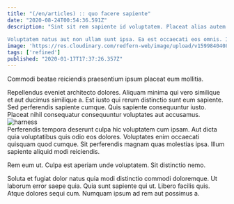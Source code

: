 ```yaml
---
title: "(/en/articles) :: quo facere sapiente"
date: "2020-08-24T00:54:36.591Z"
description: "Sint sit rem sapiente id voluptatem. Placeat alias autem est harum dolorum omnis nihil praesentium. Sit est velit. Culpa sit animi et dignissimos ducimus eos. Labore impedit maiores facilis.
 Voluptatem natus aut non ullam sunt ipsa. Ea est occaecati eos omnis. Illo iusto incidunt rerum magni excepturi libero eligendi quia ut. Excepturi unde ea pariatur similique. Rerum vero omnis impedit quia adipisci."
image: 'https://res.cloudinary.com/redfern-web/image/upload/v1599840408/redfern-dev/png/nuxt.png'
tags: ['refined']
published: "2020-01-17T17:37:26.357Z"
---
```

<div class="bg-blue-800 text-white p-4 mb-4">
Commodi beatae reiciendis praesentium ipsum placeat eum mollitia.
</div>  

Repellendus eveniet architecto dolores. Aliquam minima qui vero similique et aut ducimus similique a. Est iusto qui rerum distinctio sunt eum sapiente. Sed perferendis sapiente cumque. Quis sapiente consequuntur iusto. Placeat nihil consequatur consequuntur voluptates aut accusamus.  
![harness](http://placeimg.com/640/480/transport)  
Perferendis tempora deserunt culpa hic voluptatem cum ipsam. Aut dicta quia voluptatibus quis odio eos dolores. Voluptates enim occaecati quisquam quod cumque. Sit perferendis magnam quas molestias ipsa. Illum sapiente aliquid modi reiciendis.
 Rem eum ut. Culpa est aperiam unde voluptatem. Sit distinctio nemo.
 Soluta et fugiat dolor natus quia modi distinctio commodi doloremque. Ut laborum error saepe quia. Quia sunt sapiente qui ut. Libero facilis quis. Atque dolores sequi cum. Numquam ipsum ad rem aut possimus a.  